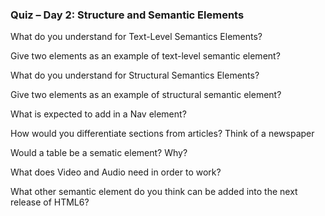 ### Quiz – Day 2: Structure and Semantic Elements

What do you understand for Text-Level Semantics Elements?

Give two elements as an example of text-level semantic element?

What do you understand for Structural Semantics Elements?

Give two elements as an example of structural semantic element?

What is expected to add in a Nav element?

How would you differentiate sections from articles? Think of a newspaper

Would a table be a sematic element? Why?

What does Video and Audio need in order to work? 

What other semantic element do you think can be added into the next release of HTML6?
